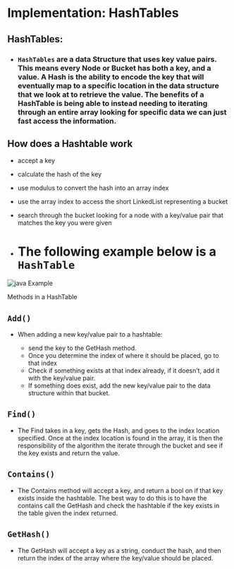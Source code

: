 # Implementation: HashTables



## HashTables:

- ### `HashTables` are a data Structure that uses key value pairs. This means every Node or Bucket has both a key, and a value. A Hash is the ability to encode the key that will eventually map to a specific location in the data structure that we look at to retrieve the value. The benefits of a HashTable is being able to instead needing to iterating through an entire array looking for specific data we can just fast access the information. 


## How does a Hashtable work
- accept a key
- calculate the hash of the key
- use modulus to convert the hash into an array index
- use the array index to access the short LinkedList representing a bucket
- search through the bucket looking for a node with a key/value pair that matches the key you were given

- # The following example below is a `HashTable`

![java Example](https://howtodoinjava.com/wp-content/uploads/2018/10/hashtable.gif)

Methods in a HashTable

## `Add()`
- When adding a new key/value pair to a hashtable:

  - send the key to the GetHash method.
  - Once you determine the index of where it should be placed, go to that index
  - Check if something exists at that index already, if it doesn’t, add it with the key/value pair.
  - If something does exist, add the new key/value pair to the data structure within that bucket.
## `Find()`
  - The Find takes in a key, gets the Hash, and goes to the index location specified. Once at the index location is found in the array, it is then the responsibility of the algorithm the iterate through the bucket and see if the key exists and return the value.

## `Contains()`
  - The Contains method will accept a key, and return a bool on if that key exists inside the hashtable. The best way to do this is to have the contains call the GetHash and check the hashtable if the key exists in the table given the index returned.

## `GetHash()`
  - The GetHash will accept a key as a string, conduct the hash, and then return the index of the array where the key/value should be placed.
